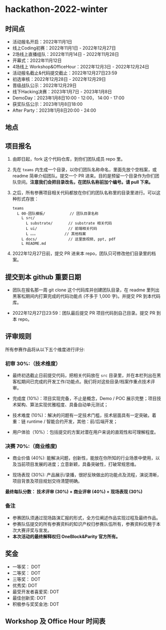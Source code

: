 
# hackathon-2022-winter

## 时间点
- 活动报名开启：2022年11月1日
- 线上Coding初赛：2022年11月1日 - 2022年12月27日
- 2场线上直播组队：2022年11月14日 - 2022年11月28日
- 开幕式：2022年11月12日
- 4场线上 Workshop&OfficeHour：2022年12月3日 - 2022年12月24日
- 活动报名截止&代码提交截止：2022年12月27日23:59
- 初选审核：2022年12月28日 - 2022年12月29日
- 晋级战队公示：2022年12月29日
- 线下Hacking决赛：2023年1月7日 - 2023年1月8日
- DemoDay：2023年1月8日10:00 - 12:00， 14:00 - 17:00
- 获奖队伍公示：2023年1月8日18:00
- After Party：2023年1月8日20:00 - 24:00
## 地点

## 项目报名
1. 由即日起，fork 这个代码仓库，到你们团队成员 repo 里。

2. 先在 `teams` 内生成一个目录，以你们团队名称命名，里面先放个空档案，或 readme 简单介绍团队。提交一个 PR 进来。目的是预留一个目录作为你们团队空间。**注意我们会把目录改名，在团队名称前加个编号。请 pull 下来。**

3. 之后，所有参赛项目相关代码都放在你们的团队名称里的目录里进行。可以这种形式存放：

    ```
    teams
      L 00-团队模板/           // 团队目录名称
        L src/
          L substrate/       // substrate 相关代码
          L ui/              // 前端相关代码
          L 。。。            // 其他档案
        L docs/              // 这里放视频, ppt, pdf
        L README.md
    ```

4. 2022年12月27日前，提交 PR 进来本 repo，团队只可修改他们目录里的档案。

## 提交到本 github 重要日期

- 团队在报名那一周 git clone 这个代码库并创建团队目录，在 readme 里列出黑客松期间内打算完成的代码功能点 (不多于 1,000 字)。并提交 PR 到本代码库。

- 2022年12月27日23:59：团队最后提交 PR 项目代码到自己目录。提交 PR 到本 repo。

## 评审规则
所有参赛作品将从以下五个维度进行评分:

### 初审 30%:（技术维度）

- 最终初选截止日前提交代码，把相关代码放在 `src` 目录里，并在本栏列出在黑客松期间已完成的开发工作/功能点。我们将对这些目录/档案作重点技术评审。

- 完成度 (10%)：项目实现完备，不止是概念，Demo / POC 展示完整；项目技术架构、算法实现优雅程度、具备自动单元测试；

- 技术难度 (10%)：解决的问题有一定技术门槛，技术层面具有一定突破。着重：链 runtime / 智能合约开发，其他：前/后端开发；

- 用户体验（10%）：包括提交的方案对潜在用户来说的直观性和可理解程度。

### 决赛 70%:（商业维度)

- 商业价值 (40%): 能解决问题，创新性，能放在你所知的行业场景中使用，以及当前项目发展的进度；立意新颖，具备突破性，打破常规思维。

- 现场表现 (30%): 产品展示/录播，很好反映做出的功能点及流程，演说清晰，项目背景及项目规划交待清楚明确。

**最终每队分数： 技术评审 (30%) + 商业评审 (40%) + 现场表现 (30%)**

### 备注

- 参赛团队须通过现场路演汇报的形式，全方位阐述作品实现过程及最终作品。
- 参赛队伍提交的所有参赛资料的知识产权归参赛队伍所有，参赛资料仅用于本次大赛评奖与宣发。
- **本次活动的最终解释权归 OneBlock&Parity 官方所有。**

## 奖金
- 一等奖： DOT
- 二等奖： DOT
- 三等奖： DOT
- 优秀奖: DOT
- 最受开发者喜爱奖: DOT
- 最佳创新奖: DOT
- 积极参与奖奖金池: DOT

## Workshop 及 Office Hour 时间表

